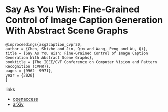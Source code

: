 # Say As You Wish: Fine-Grained Control of Image Caption Generation With Abstract Scene Graphs

```
@inproceedings{asg2caption_cvpr20,
author = {Chen, Shizhe and Jin, Qin and Wang, Peng and Wu, Qi},
title = {Say As You Wish: Fine-Grained Control of Image Caption Generation With Abstract Scene Graphs},
booktitle = {The IEEE/CVF Conference on Computer Vision and Pattern Recognition (CVPR)},
pages = {9962--9971},
year = {2020}
}
```

links
- [openaccess](http://openaccess.thecvf.com/content_CVPR_2020/html/Chen_Say_As_You_Wish_Fine-Grained_Control_of_Image_Caption_Generation_CVPR_2020_paper.html)
- [arXiv](https://arxiv.org/abs/2003.00387)
